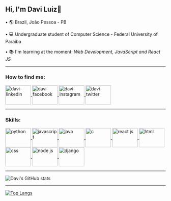 ## Hi, I'm Davi Luiz👋
•  :earth_americas: Brazil,  João Pessoa - PB

• :computer: Undergraduate student of Computer Science - Federal University of Paraíba

• :books: I'm learning at the moment: *Web Development, JavaScript and React JS*

_______________________________________________________________________________________________________________________________________________________

### How to find me:
<a href="https://www.linkedin.com/in/davi-luiz-a54645195/" target=_blank>
<img align="center" alt="davi-linkedin" height="60" width="80" src="https://cdn.jsdelivr.net/gh/devicons/devicon/icons/linkedin/linkedin-original.svg" style="max-width:100%;">
</a>

<a href="https://www.facebook.com/profile.php?id=100007931407200" target=_blank>
<img align="center" alt="davi-facebook" height="60" width="80" src="https://cdn.jsdelivr.net/gh/devicons/devicon/icons/facebook/facebook-original.svg" style="max-width:100%;">
</a>

<a href="https://www.instagram.com/daviluiz11/" target=_blank>
<img align="center" alt="davi-instagram" height="60" width="80" src="https://cdn2.iconfinder.com/data/icons/social-icons-33/128/Instagram-512.svg" style="max-width:100%;">
</a>

<a href="https://twitter.com/daviluiz104" target=_blank>
<img align="center" alt="davi-twitter" height="60" width="80" src="https://cdn0.iconfinder.com/data/icons/social-flat-rounded-rects/512/twitter-512.svg" style="max-width:100%;">
</a>

_______________________________________________________________________________________________________________________________________________________

### Skills:
<a href="https://www.python.org/" target=_blank>
  <img align="center" alt="python" height="60" width="80" src="https://cdn4.iconfinder.com/data/icons/logos-and-brands/512/267_Python_logo-512.svg"   style="max-width:100%;"></img>
</a>

<a href="https://developer.mozilla.org/pt-BR/docs/Web/JavaScript" target=_blank>
  <img align="center" alt="javascript" height="60" width="80" src="https://cdn.jsdelivr.net/gh/devicons/devicon/icons/javascript/javascript-original.svg" style="max-width:100%;"></img>
</a>

<a href="https://www.java.com/pt-BR/" target=_blank>
  <img align="center" alt="java" height="60" width="80" src="https://cdn4.iconfinder.com/data/icons/logos-and-brands/512/181_Java_logo_logos-512.svg" style="max-width:100%;"></img>
</a>

<a href="#">
  <img align="center" alt="c" height="60" width="80" src="https://cdn1.iconfinder.com/data/icons/hawcons/32/699250-icon-23-file-c-512.svg" style="max-width:100%;"></img>
</a>  

<a href="https://pt-br.reactjs.org/" target=_blank>
  <img align="center" alt="react js" height="60" width="80" src="https://cdn.jsdelivr.net/gh/devicons/devicon/icons/react/react-original.svg" style="max-width:100%;"></img>
</a>  

<a href="https://developer.mozilla.org/pt-BR/docs/Web/HTML" target=_blank>
  <img align="center" alt="html" height="60" width="80" src="https://cdn1.iconfinder.com/data/icons/logotypes/32/badge-html-5-256.png" style="max-width:100%;"></img>
</a>

<a href="https://developer.mozilla.org/pt-BR/docs/Web/CSS" target=_blank>
  <img align="center" alt="css" height="60" width="80" src="https://cdn1.iconfinder.com/data/icons/logotypes/32/badge-css-3-512.svg" style="max-width:100%;"></img>
</a>

<a href="https://nodejs.org/en/about/" target=_blank>
  <img align="center" alt="node js" height="60" width="80" src="https://cdn3.iconfinder.com/data/icons/popular-services-brands/512/node-512.svg" style="max-width:100%;"></img>
</a>  

<a href="https://www.djangoproject.com/" target=_blank>
  <img align="center" alt="django" height="60" width="80" src="https://cdn.jsdelivr.net/gh/devicons/devicon/icons/django/django-original.svg" style="max-width:100%;"></img>
</a>

_______________________________________________________________________________________________________________________________________________________

![Davi's GitHub stats](https://github-readme-stats.vercel.app/api?username=davilucena222&show_icons=true&count_private=true&theme=dracula)
_____________________________________________________________________________________________________________________________________________________

[![Top Langs](https://github-readme-stats.vercel.app/api/top-langs/?username=davilucena222)](https://github.com/davilucena222/github-readme-stats)
